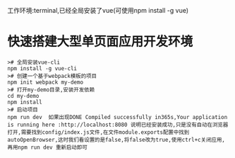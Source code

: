 工作环境:terminal,已经全局安装了vue(可使用npm install -g vue)

# 快速搭建大型单页面应用开发环境
 

```
># 全局安装vue-cli
npm install -g vue-cli
># 创建一个基于webpack模板的项目
npm init webpack my-demo
># 打开my-demo目录,安装开发依赖
cd my-demo
npm install
># 启动项目
npm run dev  如果出现DONE Compiled successfully in365s,Your application is running here :http://localhost:8080 说明已经安装成功,只是没有自动在浏览器打开,需要找到config/index.js文件,在文件module.exports配置中找到autoOpenBrowser,这时我们看设置的是false,将false改为true,使用ctrl+c关闭应用,再用npm run dev 重新启动即可

```
 
 
